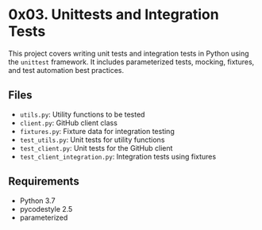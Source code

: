 # 0x03. Unittests and Integration Tests

This project covers writing unit tests and integration tests in Python using the `unittest` framework. It includes parameterized tests, mocking, fixtures, and test automation best practices.

## Files

- `utils.py`: Utility functions to be tested
- `client.py`: GitHub client class
- `fixtures.py`: Fixture data for integration testing
- `test_utils.py`: Unit tests for utility functions
- `test_client.py`: Unit tests for the GitHub client
- `test_client_integration.py`: Integration tests using fixtures

## Requirements

- Python 3.7
- pycodestyle 2.5
- parameterized
